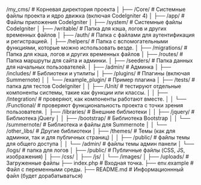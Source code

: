 /my_cms/                    # Корневая директория проекта
│
├── /Core/                   # Системные файлы проекта и ядро движка (включая CodeIgniter 4)
│   ├── /app/                # Файлы приложения CodeIgniter
│   ├── /system/             # Системные файлы CodeIgniter
│   ├── /writable/           # Папка для кэша, логов и других временных файлов
│   ├── /auth/               # Папка с файлами для аутентификация и регистрацией.
│   ├── /helpers/            # Папка с вспомогательными функциями, которые можно использовать везде.
│   ├── /migrations/         # Папка для кэша, логов и других временных файлов
│   ├── /routes/             # Папка маршруты для сайта и админки.
│   ├── /seeders/            # Папка данных для начальных пользователей.
│   ├── /admin/              # Админка
│   ├── /includes/           # Библиотеки и утилиты
│   ├── /plugins/            # Плагины (включая Summernote)
│   │   └── /example_plugin/ # Пример плагина
│   ├── /tests/              # папка для тестов CodeIgniter
│   │   ├── /Unit/           # тестируют отдельные компоненты системы, такие как функции или классы.
│   │   ├── /Integration/    # проверяют, как компоненты работают вместе.
│   │   └── /Functional/     # проверяют функциональность проекта с точки зрения пользователя.
│   ├── /libraries/          # Внешние библиотеки
│   │   ├── /jquery/         # Библиотека jQuery
│   │   ├── /bootstrap/      # Библиотека Bootstrap
│   │   └── /summernote/     # Библиотека и файлы для Summernote
│   │   └── /other_libs/     # Другие библиотеки
│   ├── /themes/             # Темы (как для админки, так и для публичных страниц)
│   │   ├── /public/         # файлы темы для общего доступа
│   │   └── /admin/          # файлы темы админ панели
│   └── /logs/               # папка для логов
│
├── /public/                 # Публичные файлы (CSS, JS, изображения)
│   ├── /css/
│   ├── /js/
│   └── /images/
│
├── /uploads/                # Загруженные файлы
├── index.php                # Входная точка.
├── env.example              # Файл с переменными среды.
├── README.md                # Информационнный файл (будет дорабатываться)
